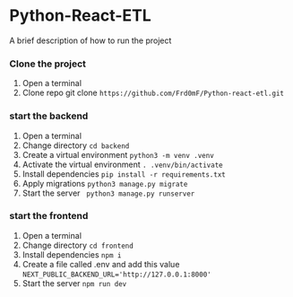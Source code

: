 
# Python-React-ETL

A brief description of how to run the project

### Clone the project
1. Open a terminal 
2. Clone repo git clone ```https://github.com/Frd0mF/Python-react-etl.git```

### start the backend
1. Open a terminal 
2. Change directory ```cd backend```
3. Create a virtual environment 
    ```python3 -m venv .venv```
4. Activate the virtual environment ```. .venv/bin/activate```
5. Install dependencies ```pip install -r requirements.txt```
6. Apply migrations ```python3 manage.py migrate```
7. Start the server ``` python3 manage.py runserver```

### start the frontend
1. Open a terminal 
2. Change directory ```cd frontend```
3. Install dependencies ```npm i```
4. Create a file called .env and add this value
    ```NEXT_PUBLIC_BACKEND_URL='http://127.0.0.1:8000'``` 
4. Start the server ```npm run dev```




